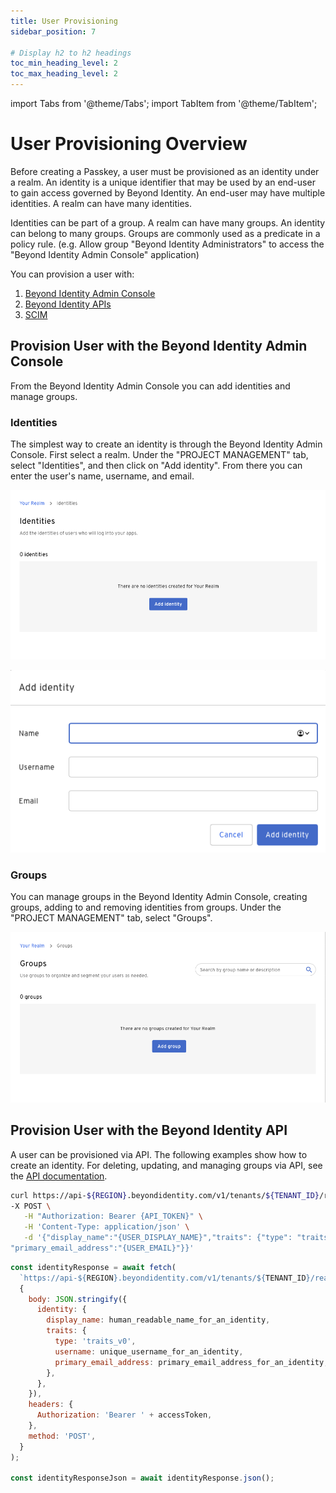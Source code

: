 ```yaml
---
title: User Provisioning
sidebar_position: 7

# Display h2 to h2 headings
toc_min_heading_level: 2
toc_max_heading_level: 2
---
```


import Tabs from '@theme/Tabs';
import TabItem from '@theme/TabItem';

# User Provisioning Overview

Before creating a Passkey, a user must be provisioned as an identity under a realm. An identity is a unique identifier that may be used by an end-user to gain access governed by Beyond Identity. An end-user may have multiple identities. A realm can have many identities.

Identities can be part of a group. A realm can have many groups. An identity can belong to many groups. Groups are commonly used as a predicate in a policy rule. (e.g. Allow group "Beyond Identity Administrators" to access the "Beyond Identity Admin Console" application)

You can provision a user with:

1. [Beyond Identity Admin Console](user-provisioning#provision-user-with-the-beyond-identity-admin-console)
2. [Beyond Identity APIs](user-provisioning#provision-user-with-the-beyond-identity-api)
3. [SCIM](../scim/v1/scimv1)

## Provision User with the Beyond Identity Admin Console

From the Beyond Identity Admin Console you can add identities and manage groups.

### Identities

The simplest way to create an identity is through the Beyond Identity Admin Console. First select a realm. Under the "PROJECT MANAGEMENT" tab, select "Identities", and then click on "Add identity". From there you can enter the user's name, username, and email.

![Identities](./screenshots/user-provisioning-identities.png)

![Add Identity](./screenshots/user-provisioning-add-identity.png)

### Groups

You can manage groups in the Beyond Identity Admin Console, creating groups, adding to and removing identities from groups. Under the "PROJECT MANAGEMENT" tab, select "Groups".

![Groups](./screenshots/user-provisioning-groups.png)

## Provision User with the Beyond Identity API

A user can be provisioned via API. The following examples show how to create an identity. For deleting, updating, and managing groups via API, see the [API documentation](https://developer.beyondidentity.com/api/v1).

<Tabs groupId="user-provisioning-api-platform" queryString>
  <TabItem value="curl" label="Curl">

```bash
curl https://api-${REGION}.beyondidentity.com/v1/tenants/${TENANT_ID}/realms/${REALM_ID}/identities
-X POST \
   -H "Authorization: Bearer {API_TOKEN}" \
   -H 'Content-Type: application/json' \
   -d '{"display_name":"{USER_DISPLAY_NAME}","traits": {"type": "traits_v0","username": "{USER_USERNAME}",
"primary_email_address":"{USER_EMAIL}"}}'
```

  </TabItem>
  <TabItem value="node" label="Node">

```jsx
const identityResponse = await fetch(
  `https://api-${REGION}.beyondidentity.com/v1/tenants/${TENANT_ID}/realms/${REALM_ID}/identities`,
  {
    body: JSON.stringify({
      identity: {
        display_name: human_readable_name_for_an_identity,
        traits: {
          type: 'traits_v0',
          username: unique_username_for_an_identity,
          primary_email_address: primary_email_address_for_an_identity,
        },
      },
    }),
    headers: {
      Authorization: 'Bearer ' + accessToken,
    },
    method: 'POST',
  }
);

const identityResponseJson = await identityResponse.json();
```

  </TabItem>
 </Tabs>
